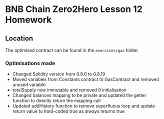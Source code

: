 # BNB Chain Zero2Hero Lesson 12 Homework

## Location

The optimised contract can be found in the `exercises/gas` folder.

### Optimisations made

- Changed Solidity version from 0.8.0 to 0.8.19
- Moved variables from Constants contract to GasContract and removed unused variable
- totalSupply now immutable and removed 0 initialisation
- Changed balances mapping to be private and updated the getter function to directly return the mapping call
- Updated addHistory function to remove superfluous loop and update return value to hard-coded true as always returns true
